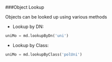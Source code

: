 ###Object Lookup

Objects can be looked up using various methods

* Lookup by DN:
```python
uniMo = md.lookupByDn('uni')
```
* Lookup by Class:
```python
uniMo = md.lookupByClass('polUni')
```

